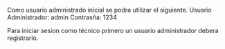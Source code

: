 Como usuario administrado inicial se podra utilizar el siguiente.
Usuario Administrador: admin
Contrasña: 1234

Para iniciar sesion como técnico primero un usuario administrador debera registrarlo.
